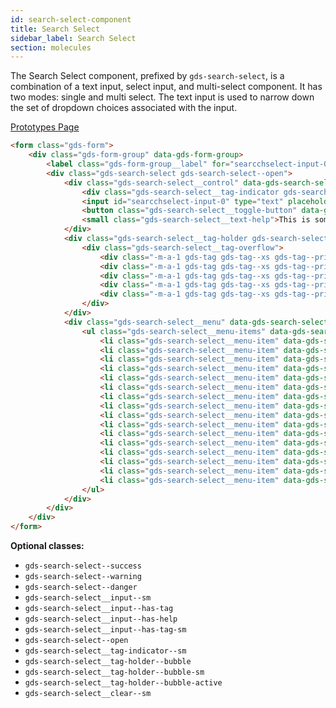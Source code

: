 ```yaml
---
id: search-select-component
title: Search Select
sidebar_label: Search Select
section: molecules
---
```


The Search Select component, prefixed by `gds-search-select`, is a combination of a text input, select input, and multi-select component. It has two modes: single and multi select. The text input is used to narrow down the set of dropdown choices associated with the input.

<p style="margin-bottom: 0.8em">
    <a href="https://ds.gumgum.com/stable/index.html#gds-search-select" target="_blank">Prototypes Page</a>
</p>

```html
<form class="gds-form">
    <div class="gds-form-group" data-gds-form-group>
        <label class="gds-form-group__label" for="searcchselect-input-0">Multi-Value Search Select</label>
        <div class="gds-search-select gds-search-select--open">
            <div class="gds-search-select__control" data-gds-search-select-control>
                <div class="gds-search-select__tag-indicator gds-search-select__tag-indicator--sm gds-tag gds-tag--xs gds-tag--primary gds-tag--with-button gds-tag--with-button-xs" data-gds-tag-indicator=""><span>5 Selected</span><button class="gds-tag__option gds-tag__option--xs gds-tag__option--primary"><i class="btl bt-fw bt-times"></i></button></div>
                <input id="searcchselect-input-0" type="text" placeholder="Choose a State..." class="gds-search-select__input gds-search-select__input--sm gds-search-select__input--has-tag-sm" data-gds-search-select-input autocomplete="off"/>
                <button class="gds-search-select__toggle-button" data-gds-search-select-toggle></button>
                <small class="gds-search-select__text-help">This is some hint text</small>
            </div>
            <div class="gds-search-select__tag-holder gds-search-select__tag-holder--bubble gds-search-select__tag-holder--bubble-sm gds-search-select__tag-holder--bubble-active" data-gds-search-select-tag-holder>
                <div class="gds-search-select__tag-overflow">
                    <div class="-m-a-1 gds-tag gds-tag--xs gds-tag--primary gds-tag--with-button gds-tag--with-button-xs" data-gds-search-select-tag="null">Arkansas<button class="gds-tag__option gds-tag__option--xs gds-tag__option--primary"><i class="btl bt-fw bt-times"></i></button></div>
                    <div class="-m-a-1 gds-tag gds-tag--xs gds-tag--primary gds-tag--with-button gds-tag--with-button-xs" data-gds-search-select-tag="null">California<button class="gds-tag__option gds-tag__option--xs gds-tag__option--primary"><i class="btl bt-fw bt-times"></i></button></div>
                    <div class="-m-a-1 gds-tag gds-tag--xs gds-tag--primary gds-tag--with-button gds-tag--with-button-xs" data-gds-search-select-tag="null">Mississippi<button class="gds-tag__option gds-tag__option--xs gds-tag__option--primary"><i class="btl bt-fw bt-times"></i></button></div>
                    <div class="-m-a-1 gds-tag gds-tag--xs gds-tag--primary gds-tag--with-button gds-tag--with-button-xs" data-gds-search-select-tag="null">Montana<button class="gds-tag__option gds-tag__option--xs gds-tag__option--primary"><i class="btl bt-fw bt-times"></i></button></div>
                    <div class="-m-a-1 gds-tag gds-tag--xs gds-tag--primary gds-tag--with-button gds-tag--with-button-xs" data-gds-search-select-tag="null">Wyoming<button class="gds-tag__option gds-tag__option--xs gds-tag__option--primary"><i class="btl bt-fw bt-times"></i></button></div>
                </div>
            </div>
            <div class="gds-search-select__menu" data-gds-search-select-menu>
                <ul class="gds-search-select__menu-items" data-gds-search-select-list>
                    <li class="gds-search-select__menu-item" data-gds-search-select-item="0">Alaska</li>
                    <li class="gds-search-select__menu-item" data-gds-search-select-item="1">Arizona</li>
                    <li class="gds-search-select__menu-item" data-gds-search-select-item="2">Arkansas</li>
                    <li class="gds-search-select__menu-item" data-gds-search-select-item="3">California</li>
                    <li class="gds-search-select__menu-item" data-gds-search-select-item="4">Colorado</li>
                    <li class="gds-search-select__menu-item" data-gds-search-select-item="5">Connecticut</li>
                    <li class="gds-search-select__menu-item" data-gds-search-select-item="6">Deleware</li>
                    <li class="gds-search-select__menu-item" data-gds-search-select-item="7">DC</li>
                    <li class="gds-search-select__menu-item" data-gds-search-select-item="8">Florida</li>
                    <li class="gds-search-select__menu-item" data-gds-search-select-item="9">Georgia</li>
                    <li class="gds-search-select__menu-item" data-gds-search-select-item="10">Hawaii</li>
                    <li class="gds-search-select__menu-item" data-gds-search-select-item="11">Idaho</li>
                    <li class="gds-search-select__menu-item" data-gds-search-select-item="12">Illinois</li>
                    <li class="gds-search-select__menu-item" data-gds-search-select-item="13">Indiana</li>
                    <li class="gds-search-select__menu-item" data-gds-search-select-item="14">Iowa</li>
                    <li class="gds-search-select__menu-item" data-gds-search-select-item="15">Kansas</li>
                </ul>
            </div>
        </div>
    </div>
</form>
```

__Optional classes:__

- `gds-search-select--success`
- `gds-search-select--warning`
- `gds-search-select--danger`
- `gds-search-select__input--sm`
- `gds-search-select__input--has-tag`
- `gds-search-select__input--has-help`
- `gds-search-select__input--has-tag-sm`
- `gds-search-select--open`
- `gds-search-select__tag-indicator--sm`
- `gds-search-select__tag-holder--bubble`
- `gds-search-select__tag-holder--bubble-sm`
- `gds-search-select__tag-holder--bubble-active`
- `gds-search-select__clear--sm`
